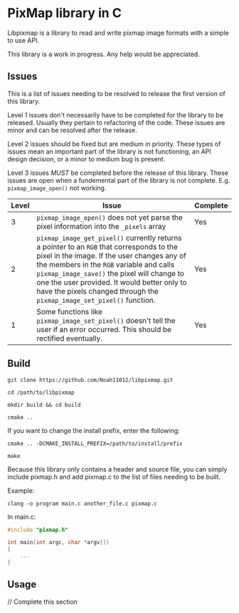 # PixMap library in C
Libpixmap is a library to read and write pixmap image formats with a simple to use API.

This library is a work in progress. Any help would be appreciated.

## Issues
This is a list of issues needing to be resolved to release the first version of this library.

Level 1 issues don't necessarily have to be completed for the library to be released. Usually they pertain to refactoring of the code. These issues are minor and can be resolved after the release.

Level 2 issues should be fixed but are medium in priority. These types of issues mean an important part of the library is not functioning, an API design decision, or a minor to medium bug is present.

Level 3 issues *MUST* be completed before the release of this library. These issues are open when a fundemental part of the library is not complete. E.g. `pixmap_image_open()` not working.

| Level | Issue | Complete |
|-------|-------|--------- |
| 3     | `pixmap_image_open()` does not yet parse the pixel information into the `_pixels` array | Yes |
| 2     | `pixmap_image_get_pixel()` currently returns a pointer to an `RGB` that corresponds to the pixel in the image. If the user changes any of the members in the `RGB` variable and calls `pixmap_image_save()` the pixel will change to one the user provided. It would better only to have the pixels changed through the `pixmap_image_set_pixel()` function. | Yes |
| 1     | Some functions like `pixmap_image_set_pixel()` doesn't tell the user if an error occurred. This should be rectified eventually. | Yes |

## Build

`git clone https://github.com/Noah11012/libpixmap.git`

`cd /path/to/libpixmap`

`mkdir build && cd build`

`cmake ..`

If you want to change the install prefix, enter the following:

`cmake .. -DCMAKE_INSTALL_PREFIX=/path/to/install/prefix`

`make`

Because this library only contains a header and source file, you can simply include pixmap.h and add pixmap.c to the list of files needing to be built.

Example:

`clang -o program main.c another_file.c pixmap.c`

In main.c:

```c
#include "pixmap.h"

int main(int argc, char *argv[])
{
    ...
}
```

## Usage

// Complete this section